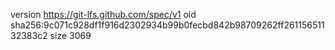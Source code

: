 version https://git-lfs.github.com/spec/v1
oid sha256:9c071c928df1f916d2302934b99b0fecbd842b98709262ff26115651132383c2
size 3069
